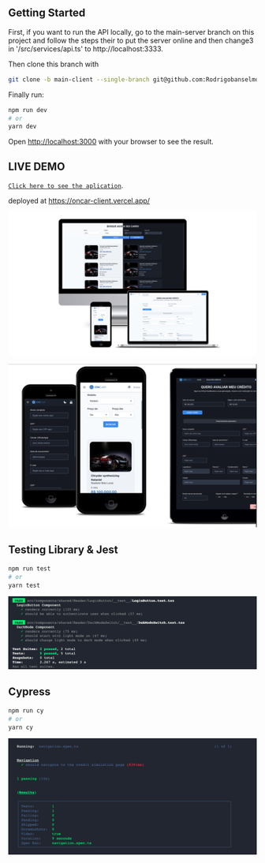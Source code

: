 ## Getting Started

First, if you want to run the API locally, go to the main-server branch on this project and follow the steps their to put the server online and then change3 in '/src/services/api.ts' to http://localhost:3333.

Then clone this branch with

```bash
git clone -b main-client --single-branch git@github.com:Rodrigobanselmo/oncar-challenge.git
```

Finally run:

```bash
npm run dev
# or
yarn dev
```

Open [http://localhost:3000](http://localhost:3000) with your browser to see the result.

## LIVE DEMO

[`Click here to see the aplication`](https://oncar-client.vercel.app/).

deployed at https://oncar-client.vercel.app/

![Alt images](public/images/model2.png?raw=true "Title")

![Alt images](public/images/model1.png?raw=true "Title")

## Testing Library & Jest

```bash
npm run test
# or
yarn test
```

![Alt images](public/images/unit_test.png?raw=true "Title")

## Cypress

```bash
npm run cy
# or
yarn cy
```

![Alt images](public/images/cypress_test.png?raw=true "Title")
